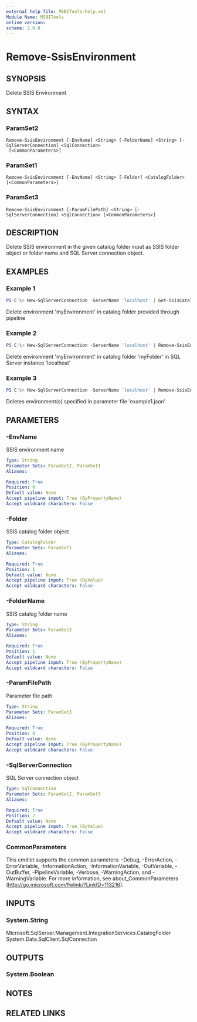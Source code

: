 ```yaml
---
external help file: MSBITools-help.xml
Module Name: MSBITools
online version:
schema: 2.0.0
---
```


# Remove-SsisEnvironment

## SYNOPSIS
Delete SSIS Environment

## SYNTAX

### ParamSet2
```
Remove-SsisEnvironment [-EnvName] <String> [-FolderName] <String> [-SqlServerConnection] <SqlConnection>
 [<CommonParameters>]
```

### ParamSet1
```
Remove-SsisEnvironment [-EnvName] <String> [-Folder] <CatalogFolder> [<CommonParameters>]
```

### ParamSet3
```
Remove-SsisEnvironment [-ParamFilePath] <String> [-SqlServerConnection] <SqlConnection> [<CommonParameters>]
```

## DESCRIPTION
Delete SSIS environment in the given catalog folder input as SSIS folder object or folder name and SQL Server connection object.

## EXAMPLES

### Example 1
```powershell
PS C:\> New-SqlServerConnection -ServerName 'localhost' | Get-SsisCatalog | Get-SsisCatalogFolder -FolderName 'myFolder' | Remove-SsisEnvironment -EnvName 'myEnvironment'
```

Delete environment 'myEnvironment' in catalog folder provided through pipeline

### Example 2
```powershell
PS C:\> New-SqlServerConnection -ServerName 'localhost' | Remove-SsisEnvironment -EnvName 'myEnvironment' -FolderName 'myFolder'
```

Delete environment 'myEnvironment' in catalog folder 'myFolder' in SQL Server instance 'localhost'

### Example 3
```powershell
PS C:\> New-SqlServerConnection -ServerName 'localhost' | Remove-SsisEnvironment -ParamFilePath '.\example1.json'
```

Deletes environment(s) specified in parameter file 'example1.json'

## PARAMETERS

### -EnvName
SSIS environment name

```yaml
Type: String
Parameter Sets: ParamSet2, ParamSet1
Aliases:

Required: True
Position: 0
Default value: None
Accept pipeline input: True (ByPropertyName)
Accept wildcard characters: False
```

### -Folder
SSIS catalog folder object

```yaml
Type: CatalogFolder
Parameter Sets: ParamSet1
Aliases:

Required: True
Position: 1
Default value: None
Accept pipeline input: True (ByValue)
Accept wildcard characters: False
```

### -FolderName
SSIS catalog folder name

```yaml
Type: String
Parameter Sets: ParamSet2
Aliases:

Required: True
Position: 1
Default value: None
Accept pipeline input: True (ByPropertyName)
Accept wildcard characters: False
```

### -ParamFilePath
Parameter file path

```yaml
Type: String
Parameter Sets: ParamSet3
Aliases:

Required: True
Position: 0
Default value: None
Accept pipeline input: True (ByPropertyName)
Accept wildcard characters: False
```

### -SqlServerConnection
SQL Server connection object

```yaml
Type: SqlConnection
Parameter Sets: ParamSet2, ParamSet3
Aliases:

Required: True
Position: 2
Default value: None
Accept pipeline input: True (ByValue)
Accept wildcard characters: False
```

### CommonParameters
This cmdlet supports the common parameters: -Debug, -ErrorAction, -ErrorVariable, -InformationAction, -InformationVariable, -OutVariable, -OutBuffer, -PipelineVariable, -Verbose, -WarningAction, and -WarningVariable. For more information, see about_CommonParameters (http://go.microsoft.com/fwlink/?LinkID=113216).

## INPUTS

### System.String
Microsoft.SqlServer.Management.IntegrationServices.CatalogFolder
System.Data.SqlClient.SqlConnection

## OUTPUTS

### System.Boolean

## NOTES

## RELATED LINKS
